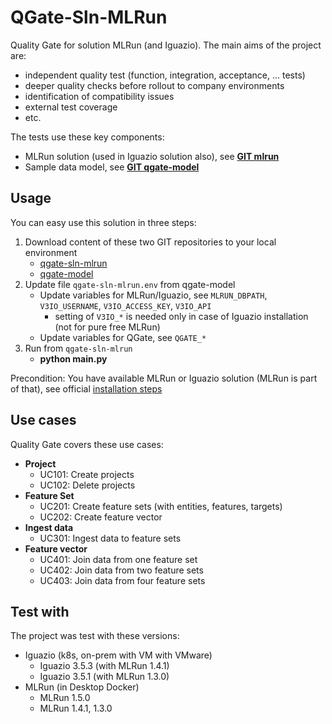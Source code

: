 # QGate-Sln-MLRun
Quality Gate for solution MLRun (and Iguazio). The main aims of the project are:
- independent quality test (function, integration, acceptance, ... tests)
- deeper quality checks before rollout to company environments
- identification of compatibility issues
- external test coverage
- etc.

The tests use these key components:
 - MLRun solution (used in Iguazio solution also), see **[GIT mlrun](https://github.com/mlrun/mlrun)**
 - Sample data model, see **[GIT qgate-model](https://github.com/george0st/qgate-model)**

## Usage
You can easy use this solution in three steps:
1. Download content of these two GIT repositories to your local environment
    - [qgate-sln-mlrun](https://github.com/george0st/qgate-sln-mlrun)
    - [qgate-model](https://github.com/george0st/qgate-model)
2. Update file `qgate-sln-mlrun.env` from qgate-model
   - Update variables for MLRun/Iguazio, see `MLRUN_DBPATH`, `V3IO_USERNAME`, `V3IO_ACCESS_KEY`, `V3IO_API`
     - setting of `V3IO_*` is needed only in case of Iguazio installation (not for pure free MLRun)
   - Update variables for QGate, see `QGATE_*`
3. Run from `qgate-sln-mlrun`
   - **python main.py**

Precondition: You have available MLRun or Iguazio solution (MLRun is part of that), see official [installation steps](https://docs.mlrun.org/en/latest/install.html)

## Use cases
Quality Gate covers these use cases:
 - **Project**
   - UC101: Create projects
   - UC102: Delete projects
 - **Feature Set**
   - UC201: Create feature sets (with entities, features, targets)
   - UC202: Create feature vector
 - **Ingest data**
   - UC301: Ingest data to feature sets
 - **Feature vector**
   - UC401: Join data from one feature set
   - UC402: Join data from two feature sets
   - UC403: Join data from four feature sets

## Test with
The project was test with these versions:
 - Iguazio (k8s, on-prem with VM with VMware)
   - Iguazio 3.5.3 (with MLRun 1.4.1)
   - Iguazio 3.5.1 (with MLRun 1.3.0)
 - MLRun (in Desktop Docker)
   - MLRun 1.5.0
   - MLRun 1.4.1, 1.3.0
